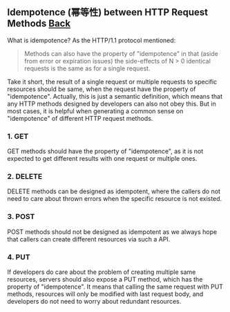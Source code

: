 ## Idempotence (幂等性) between HTTP Request Methods [Back](../JavaScript.md)

What is idempotence? As the HTTP/1.1 protocol mentioned:

> Methods can also have the property of "idempotence" in that (aside from error or expiration issues) the side-effects of N > 0 identical requests is the same as for a single request.

Take it short, the result of a single request or multiple requests to specific resources should be same, when the request have the property of "idempotence". Actually, this is just a semantic definition, which means that any HTTP methods designed by developers can also not obey this. But in most cases, it is helpful when generating a common sense on "idempotence" of different HTTP request methods.

### 1. GET

GET methods should have the property of "idempotence", as it is not expected to get different results with one request or multiple ones.

### 2. DELETE

DELETE methods can be designed as idempotent, where the callers do not need to care about thrown errors when the specific resource is not existed.

### 3. POST

POST methods should not be designed as idempotent as we always hope that callers can create different resources via such a API.

### 4. PUT

If developers do care about the problem of creating multiple same resources, servers should also expose a PUT method, which has the property of "idempotence". It means that calling the same request with PUT methods, resources will only be modified with last request body, and developers do not need to worry about redundant resources.
